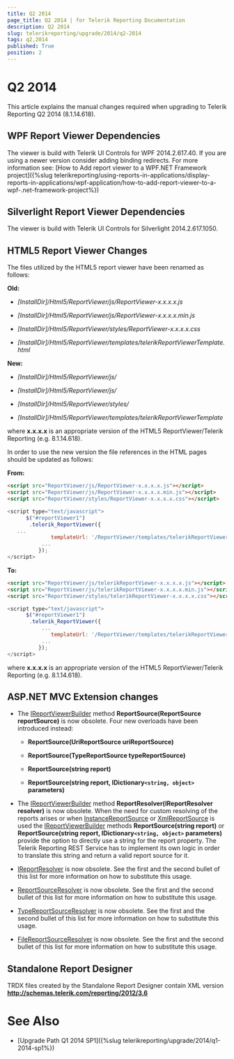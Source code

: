```yaml
---
title: Q2 2014
page_title: Q2 2014 | for Telerik Reporting Documentation
description: Q2 2014
slug: telerikreporting/upgrade/2014/q2-2014
tags: q2,2014
published: True
position: 2
---
```


# Q2 2014



This article explains the manual changes required when upgrading to Telerik Reporting Q2 2014 (8.1.14.618).

## WPF Report Viewer Dependencies

The viewer is build with Telerik UI Controls for WPF 2014.2.617.40. If you are using a newer version consider adding binding redirects. For more information see:           [How to Add report viewer to a WPF.NET Framework project]({%slug telerikreporting/using-reports-in-applications/display-reports-in-applications/wpf-application/how-to-add-report-viewer-to-a-wpf-.net-framework-project%})

## Silverlight Report Viewer Dependencies

The viewer is build with Telerik UI Controls for Silverlight 2014.2.617.1050.         

## HTML5 Report Viewer Changes

The files utilized by the HTML5 report viewer have been renamed as follows:

__Old:__ 

* *[InstallDir]/Html5/ReportViewer/js/ReportViewer-x.x.x.x.js* 

* *[InstallDir]/Html5/ReportViewer/js/ReportViewer-x.x.x.x.min.js* 

* *[InstallDir]/Html5/ReportViewer/styles/ReportViewer-x.x.x.x.css* 

* *[InstallDir]/Html5/ReportViewer/templates/telerikReportViewerTemplate.html* 

__New:__ 

* *[InstallDir]/Html5/ReportViewer/js/* 

* *[InstallDir]/Html5/ReportViewer/js/* 

* *[InstallDir]/Html5/ReportViewer/styles/* 

* *[InstallDir]/Html5/ReportViewer/templates/telerikReportViewerTemplate* 

where __x.x.x.x__  is an appropriate version of the HTML5 ReportViewer/Telerik Reporting (e.g. 8.1.14.618).         

In order to use the new version the file references in the HTML pages should be updated as follows:

__From:__ 

    
````html
<script src="ReportViewer/js/ReportViewer-x.x.x.x.js"></script>
<script src="ReportViewer/js/ReportViewer-x.x.x.x.min.js"></script>
<script src="ReportViewer/styles/ReportViewer-x.x.x.x.css"></script>
````
````js
<script type="text/javascript">
      $("#reportViewer1")
       .telerik_ReportViewer({
   ...
              templateUrl: '/ReportViewer/templates/telerikReportViewerTemplate.html',
           ...
          });
</script>
````

__To:__ 

    
````html
<script src="ReportViewer/js/telerikReportViewer-x.x.x.x.js"></script>
<script src="ReportViewer/js/telerikReportViewer-x.x.x.x.min.js"></script>
<script src="ReportViewer/styles/telerikReportViewer-x.x.x.x.css"></script>
````
````js
<script type="text/javascript">
      $("#reportViewer1")
       .telerik_ReportViewer({
           ...
              templateUrl: '/ReportViewer/templates/telerikReportViewerTemplate-x.x.x.x.html',
           ...
          });
</script>
````

where __x.x.x.x__  is an appropriate version of the HTML5 ReportViewer/Telerik Reporting (e.g. 8.1.14.618).         

## ASP.NET MVC Extension changes

* The  [IReportViewerBuilder](/reporting/api/Telerik.ReportViewer.Mvc.IReportViewerBuilder)  method               __ReportSource(ReportSource reportSource)__  is now obsolete. Four new overloads have been introduced instead:             

   + __ReportSource(UriReportSource uriReportSource)__ 

   + __ReportSource(TypeReportSource typeReportSource)__ 

   + __ReportSource(string report)__ 

   + __ReportSource(string report, IDictionary```<string, object>``` parameters)__ 

* The  [IReportViewerBuilder](/reporting/api/Telerik.ReportViewer.Mvc.IReportViewerBuilder)  method               __ReportResolver(IReportResolver resolver)__  is now obsolete. When the need for custom resolving of the reports arises or when                [InstanceReportSource](/reporting/api/Telerik.Reporting.InstanceReportSource)  or  [XmlReportSource](/reporting/api/Telerik.Reporting.XmlReportSource)  is used the                [IReportViewerBuilder](/reporting/api/Telerik.ReportViewer.Mvc.IReportViewerBuilder)  methods __ReportSource(string report)__                or __ReportSource(string report, IDictionary```<string, object>``` parameters)__  provide the option to directly use               a string for the report property. The Telerik Reporting REST Service has to implement its own logic in order to translate this string and               return a valid report source for it.             

*  [IReportResolver](/reporting/api/Telerik.ReportViewer.Mvc.IReportResolver)  is now obsolete.               See the first and the second bullet of this list for more information on how to substitute this usage.             

*  [ReportSourceResolver](/reporting/api/Telerik.ReportViewer.Mvc.ReportSourceResolver)  is now obsolete.               See the first and the second bullet of this list for more information on how to substitute this usage.             

*  [TypeReportSourceResolver](/reporting/api/Telerik.ReportViewer.Mvc.TypeReportSourceResolver)  is now obsolete.               See the first and the second bullet of this list for more information on how to substitute this usage.             

*  [FileReportSourceResolver](/reporting/api/Telerik.ReportViewer.Mvc.FileReportSourceResolver)  is now obsolete.               See the first and the second bullet of this list for more information on how to substitute this usage.             

## Standalone Report Designer

TRDX files created by the Standalone Report Designer contain XML version __http://schemas.telerik.com/reporting/2012/3.6__ 

# See Also

 

* [Upgrade Path Q1 2014 SP1]({%slug telerikreporting/upgrade/2014/q1-2014-sp1%})

